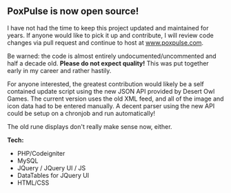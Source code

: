 ## PoxPulse is now open source! 

I have not had the time to keep this project updated and maintained for years. If anyone would like to pick it up and contribute, I will review code changes via pull request and continue to host at www.poxpulse.com.

Be warned: the code is almost entirely undocumented/uncommented and half a decade old. **Please do not expect quality!** This was put together early in my career and rather hastily.

For anyone interested, the greatest contribution would likely be a self contained update script using the new JSON API provided by Desert Owl Games. The current version uses the old XML feed, and all of the image and icon data had to be entered manually. A decent parser using the new API could be setup on a chronjob and run automatically!

The old rune displays don't really make sense now, either.

**Tech:**

* PHP/Codeigniter
* MySQL
* JQuery / JQuery UI / JS
* DataTables for JQuery UI
* HTML/CSS






